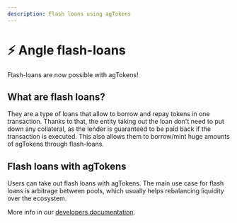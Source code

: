 ```yaml
---
description: Flash loans using agTokens
---
```


# ⚡️ Angle flash-loans

Flash-loans are now possible with agTokens!

## What are flash loans?

They are a type of loans that allow to borrow and repay tokens in one transaction. Thanks to that, the entity taking out the loan don't need to put down any collateral, as the lender is guaranteed to be paid back if the transaction is executed. This also allows them to borrow/mint huge amounts of agTokens through flash-loans.

## Flash loans with agTokens

Users can take out flash loans with agTokens. The main use case for flash loans is arbitrage between pools, which usually helps rebalancing liquidity over the ecosystem.

More info in our [developers documentation](https://developers.angle.money/overview/guides/flashloans).
